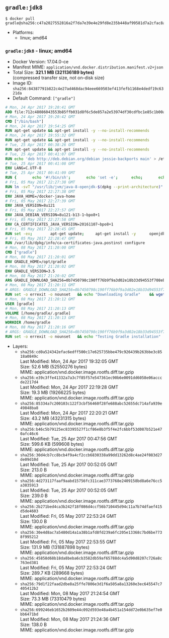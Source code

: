 ## `gradle:jdk8`

```console
$ docker pull gradle@sha256:c47a2027552816a2f7da7e39e4e29fd8e235b448af99581d7a2cfac8aaf368ac
```

-	Platforms:
	-	linux; amd64

### `gradle:jdk8` - linux; amd64

-	Docker Version: 17.04.0-ce
-	Manifest MIME: `application/vnd.docker.distribution.manifest.v2+json`
-	Total Size: **321.1 MB (321136189 bytes)**  
	(compressed transfer size, not on-disk size)
-	Image ID: `sha256:84387791b822c4e27ad468dac94eee669503ef413fefb1168e4dedf19c6321da`
-	Default Command: `["gradle"]`

```dockerfile
# Mon, 24 Apr 2017 19:20:41 GMT
ADD file:712c48086043553b85ffb031d8f6c5de857a2e53974df30cdfbc1e85c1b00a25 in / 
# Mon, 24 Apr 2017 19:20:42 GMT
CMD ["/bin/bash"]
# Mon, 24 Apr 2017 19:54:25 GMT
RUN apt-get update && apt-get install -y --no-install-recommends 		ca-certificates 		curl 		wget 	&& rm -rf /var/lib/apt/lists/*
# Mon, 24 Apr 2017 19:55:32 GMT
RUN apt-get update && apt-get install -y --no-install-recommends 		bzr 		git 		mercurial 		openssh-client 		subversion 				procps 	&& rm -rf /var/lib/apt/lists/*
# Tue, 25 Apr 2017 00:38:26 GMT
RUN apt-get update && apt-get install -y --no-install-recommends 		bzip2 		unzip 		xz-utils 	&& rm -rf /var/lib/apt/lists/*
# Tue, 25 Apr 2017 00:41:07 GMT
RUN echo 'deb http://deb.debian.org/debian jessie-backports main' > /etc/apt/sources.list.d/jessie-backports.list
# Tue, 25 Apr 2017 00:41:08 GMT
ENV LANG=C.UTF-8
# Tue, 25 Apr 2017 00:41:09 GMT
RUN { 		echo '#!/bin/sh'; 		echo 'set -e'; 		echo; 		echo 'dirname "$(dirname "$(readlink -f "$(which javac || which java)")")"'; 	} > /usr/local/bin/docker-java-home 	&& chmod +x /usr/local/bin/docker-java-home
# Fri, 05 May 2017 22:27:38 GMT
RUN ln -svT "/usr/lib/jvm/java-8-openjdk-$(dpkg --print-architecture)" /docker-java-home
# Fri, 05 May 2017 22:27:38 GMT
ENV JAVA_HOME=/docker-java-home
# Fri, 05 May 2017 22:27:39 GMT
ENV JAVA_VERSION=8u121
# Fri, 05 May 2017 22:27:57 GMT
ENV JAVA_DEBIAN_VERSION=8u121-b13-1~bpo8+1
# Fri, 05 May 2017 22:27:58 GMT
ENV CA_CERTIFICATES_JAVA_VERSION=20161107~bpo8+1
# Fri, 05 May 2017 22:28:45 GMT
RUN set -ex; 		apt-get update; 	apt-get install -y 		openjdk-8-jdk="$JAVA_DEBIAN_VERSION" 		ca-certificates-java="$CA_CERTIFICATES_JAVA_VERSION" 	; 	rm -rf /var/lib/apt/lists/*; 		[ "$(readlink -f "$JAVA_HOME")" = "$(docker-java-home)" ]; 		update-alternatives --get-selections | awk -v home="$(readlink -f "$JAVA_HOME")" 'index($3, home) == 1 { $2 = "manual"; print | "update-alternatives --set-selections" }'; 	update-alternatives --query java | grep -q 'Status: manual'
# Fri, 05 May 2017 22:28:47 GMT
RUN /var/lib/dpkg/info/ca-certificates-java.postinst configure
# Mon, 08 May 2017 21:20:00 GMT
CMD ["gradle"]
# Mon, 08 May 2017 21:20:01 GMT
ENV GRADLE_HOME=/opt/gradle
# Mon, 08 May 2017 21:20:02 GMT
ENV GRADLE_VERSION=3.5
# Mon, 08 May 2017 21:20:02 GMT
ARG GRADLE_DOWNLOAD_SHA256=0b7450798c190ff76b9f9a3d02e18b33d94553f708ebc08ebe09bdf99111d110
# Mon, 08 May 2017 21:20:11 GMT
# ARGS: GRADLE_DOWNLOAD_SHA256=0b7450798c190ff76b9f9a3d02e18b33d94553f708ebc08ebe09bdf99111d110
RUN set -o errexit -o nounset 	&& echo "Downloading Gradle" 	&& wget --no-verbose --output-document=gradle.zip "https://services.gradle.org/distributions/gradle-${GRADLE_VERSION}-bin.zip" 		&& echo "Checking download hash" 	&& echo "${GRADLE_DOWNLOAD_SHA256} *gradle.zip" | sha256sum --check - 		&& echo "Installing Gradle" 	&& unzip gradle.zip 	&& rm gradle.zip 	&& mv "gradle-${GRADLE_VERSION}" "${GRADLE_HOME}/" 	&& ln --symbolic "${GRADLE_HOME}/bin/gradle" /usr/bin/gradle 		&& echo "Adding gradle user and group" 	&& groupadd --system --gid 1000 gradle 	&& useradd --system --gid gradle --uid 1000 --shell /bin/bash --create-home gradle 	&& mkdir /home/gradle/.gradle 	&& chown --recursive gradle:gradle /home/gradle
# Mon, 08 May 2017 21:20:12 GMT
USER [gradle]
# Mon, 08 May 2017 21:20:13 GMT
VOLUME [/home/gradle/.gradle]
# Mon, 08 May 2017 21:20:13 GMT
WORKDIR /home/gradle
# Mon, 08 May 2017 21:20:16 GMT
# ARGS: GRADLE_DOWNLOAD_SHA256=0b7450798c190ff76b9f9a3d02e18b33d94553f708ebc08ebe09bdf99111d110
RUN set -o errexit -o nounset 	&& echo "Testing Gradle installation" 	&& gradle --version
```

-	Layers:
	-	`sha256:cd0a524342efac6edff500c17e625735bbe479c926439b263bbe3c8518a0849c`  
		Last Modified: Mon, 24 Apr 2017 19:32:05 GMT  
		Size: 52.6 MB (52550276 bytes)  
		MIME: application/vnd.docker.image.rootfs.diff.tar.gzip
	-	`sha256:e39c3ffe41332a7a3c7f85f57e547361ec90b6e0091dd6058e06acccde2217d4`  
		Last Modified: Mon, 24 Apr 2017 22:19:28 GMT  
		Size: 19.3 MB (19266225 bytes)  
		MIME: application/vnd.docker.image.rootfs.diff.tar.gzip
	-	`sha256:85334a7c200103c122f3cbf56460f28fe688abc52655dc714afa939e49848ba8`  
		Last Modified: Mon, 24 Apr 2017 22:20:21 GMT  
		Size: 43.2 MB (43231315 bytes)  
		MIME: application/vnd.docker.image.rootfs.diff.tar.gzip
	-	`sha256:b46c5b79125ec83395527f1cf86e8b3f5f4e2fc6bbf53d087b521e470afc46c6`  
		Last Modified: Tue, 25 Apr 2017 00:47:56 GMT  
		Size: 599.6 KB (599608 bytes)  
		MIME: application/vnd.docker.image.rootfs.diff.tar.gzip
	-	`sha256:30d4cb7cc8bcb4f9a4cf2ccb6830338a99dd13262d8c4ae24f083d27de09d10d`  
		Last Modified: Tue, 25 Apr 2017 00:52:05 GMT  
		Size: 213.0 B  
		MIME: application/vnd.docker.image.rootfs.diff.tar.gzip
	-	`sha256:4d273117faaf9aabd15756fc311cae3773768e2409158bd8a6e76cc5a3035913`  
		Last Modified: Tue, 25 Apr 2017 00:52:05 GMT  
		Size: 239.0 B  
		MIME: application/vnd.docker.image.rootfs.diff.tar.gzip
	-	`sha256:2b271bed4ca3b242f18f086d4ccf56b710445d94c11a7b74dfaef415d5de4603`  
		Last Modified: Fri, 05 May 2017 22:53:24 GMT  
		Size: 130.0 B  
		MIME: application/vnd.docker.image.rootfs.diff.tar.gzip
	-	`sha256:30e4d8ac7a5480d14a1a38b1afd8fd239a6fc205e13368c7bd6be7738f995212`  
		Last Modified: Fri, 05 May 2017 22:53:55 GMT  
		Size: 131.9 MB (131887898 bytes)  
		MIME: application/vnd.docker.image.rootfs.diff.tar.gzip
	-	`sha256:45858d68b18da8beba6cb3582db59af65788dc4a5d90d8207c726a8c763ed381`  
		Last Modified: Fri, 05 May 2017 22:53:24 GMT  
		Size: 289.7 KB (289668 bytes)  
		MIME: application/vnd.docker.image.rootfs.diff.tar.gzip
	-	`sha256:79d1f22faad2dbe8a25ffe7806e3d1f6a505a8a13260e3ec645547c7405412b2`  
		Last Modified: Mon, 08 May 2017 21:24:54 GMT  
		Size: 73.3 MB (73310479 bytes)  
		MIME: application/vnd.docker.image.rootfs.diff.tar.gzip
	-	`sha256:699246eb1652b2609e44c092d593e48a4b451a154dd72e0b635ef7e0bb6471bd`  
		Last Modified: Mon, 08 May 2017 21:24:36 GMT  
		Size: 138.0 B  
		MIME: application/vnd.docker.image.rootfs.diff.tar.gzip
